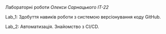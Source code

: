 Лабораторні роботи 
_Олекси Сарнацького ІТ-22_

Lab_1: Здобуття навиків роботи з системою версіонування коду GitHub.

Lab_2: Автоматизація. Знайомство з CI/CD.
